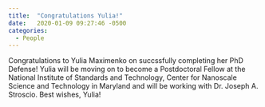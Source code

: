 ```yaml
---
title:  "Congratulations Yulia!"
date:   2020-01-09 09:27:46 -0500
categories:
  - People
---
```


Congratulations to Yulia Maximenko on succssfully completing her PhD Defense! Yulia will be moving on to become a Postdoctoral Fellow at the National Institute of Standards and Technology, Center for Nanoscale Science and Technology in Maryland and will be working with Dr. Joseph A. Stroscio. Best wishes, Yulia!

